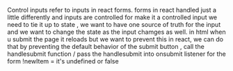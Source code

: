 Control inputs refer to inputs in react forms.
forms in react handled just a little differently and inputs are controlled 
for make it a controlled input we need to tie it up to state , we want to have one source of truth for the input and we want to change the state as the input chamges as well.
in html when u submit the page it reloads but we want to prevent this in react, we can do that by preventing the default behavior of the submit button , call the handlesubmit function / pass the handlesubmit into onsubmit listener for the form
!newItem = it's undefined or false